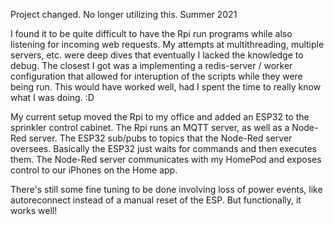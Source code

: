 Project changed. No longer utilizing this. Summer 2021

I found it to be quite difficult to have the Rpi run programs while also listening for incoming web requests.
My attempts at multithreading, multiple servers, etc. were deep dives that eventually I lacked the knowledge to debug.
The closest I got was a implementing a redis-server / worker configuration that allowed for interuption of the scripts while they
were being run. This would have worked well, had I spent the time to really know what I was doing. :D

My current setup moved the Rpi to my office and added an ESP32 to the sprinkler control cabinet. The Rpi runs an MQTT server, 
as well as a Node-Red server. The ESP32 sub/pubs to topics that the Node-Red server oversees. Basically the ESP32 just waits for commands and then executes them. The Node-Red server communicates with my HomePod and exposes control to our iPhones on the Home app. 

There's still some fine tuning to be done involving loss of power events, like autoreconnect instead of a manual reset of the ESP. But functionally, it works well!
